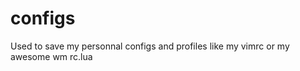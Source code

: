 configs
=======

Used to save my personnal configs and profiles like my vimrc or my awesome wm rc.lua
